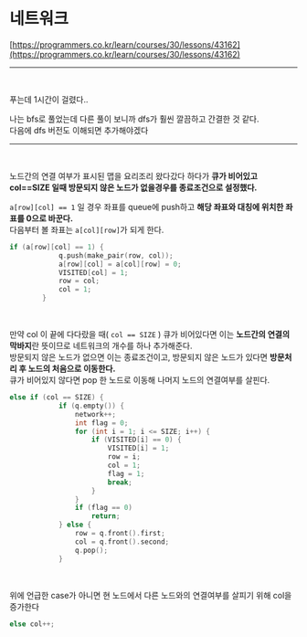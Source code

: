 # 네트워크

[https://programmers.co.kr/learn/courses/30/lessons/43162](https://programmers.co.kr/learn/courses/30/lessons/43162)

---

<br/>   
   
푸는데 1시간이 걸렸다..

나는 bfs로 풀었는데 다른 풀이 보니까 dfs가 훨씬 깔끔하고 간결한 것 같다.  
다음에 dfs 버전도 이해되면 추가해야겠다

---

<br/>  
   
노드간의 연결 여부가 표시된 맵을 요리조리 왔다갔다 하다가 **큐가 비어있고 col==SIZE 일때 방문되지 않은 노드가 없을경우를 종료조건으로 설정했다.**   
   
`a[row][col] == 1` 일 경우 좌표를 queue에 push하고 **해당 좌표와 대칭에 위치한 좌표를 0으로 바꾼다.**   
다음부터 볼 좌표는 `a[col][row]`가 되게 한다.   
```cpp   
if (a[row][col] == 1) {
            q.push(make_pair(row, col));
            a[row][col] = a[col][row] = 0;
            VISITED[col] = 1;
            row = col;
            col = 1;
        }
```   
<br/>

만약 col 이 끝에 다다랐을 때( `col == SIZE` ) 큐가 비어있다면 이는 **노드간의 연결의 막바지**란 뜻이므로 네트워크의 개수를 하나 추가해준다.  
방문되지 않은 노드가 없으면 이는 종료조건이고, 방문되지 않은 노드가 있다면 **방문처리 후 노드의 처음으로 이동한다.**  
큐가 비어있지 않다면 pop 한 노드로 이동해 나머지 노드의 연결여부를 살핀다.

```cpp
else if (col == SIZE) {
            if (q.empty()) {
                network++;
                int flag = 0;
                for (int i = 1; i <= SIZE; i++) {
                    if (VISITED[i] == 0) {
                        VISITED[i] = 1;
                        row = i;
                        col = 1;
                        flag = 1;
                        break;
                    }
                }
                if (flag == 0)
                    return;
            } else {
                row = q.front().first;
                col = q.front().second;
                q.pop();
            }
```

<br/>
   
위에 언급한 case가 아니면 현 노드에서 다른 노드와의 연결여부를 살피기 위해 col을 증가한다   
```cpp
else col++;
```
